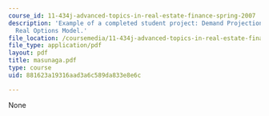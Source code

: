 ```yaml
---
course_id: 11-434j-advanced-topics-in-real-estate-finance-spring-2007
description: 'Example of a completed student project: Demand Projection in Engineering-based
  Real Options Model.'
file_location: /coursemedia/11-434j-advanced-topics-in-real-estate-finance-spring-2007/881623a19316aad3a6c589da833e8e6c_masunaga.pdf
file_type: application/pdf
layout: pdf
title: masunaga.pdf
type: course
uid: 881623a19316aad3a6c589da833e8e6c

---
```

None
